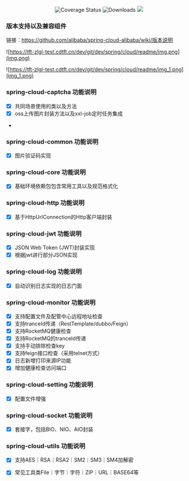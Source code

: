 <p align="center">
 <img src="https://img.shields.io/badge/Spring%20Cloud-2021-blue.svg" alt="Coverage Status">
 <img src="https://img.shields.io/badge/Spring%20Boot-2.7-blue.svg" alt="Downloads">
 <img src="https://img.shields.io/github/license/pig-mesh/pig"/>
</p>

### 版本支持以及兼容组件

链接：https://github.com/alibaba/spring-cloud-alibaba/wiki/版本说明

![https://tft-zlgl-test.cdtft.cn/dev/git/dev/spring/cloud/readme/img.png](img.png)

![https://tft-zlgl-test.cdtft.cn/dev/git/dev/spring/cloud/readme/img_1.png](img_1.png)

### spring-cloud-captcha 功能说明

- [x] 共同场景使用的类以及方法
- [x] oss上传图片封装方法以及xxl-job定时任务集成
- 
### spring-cloud-common 功能说明

- [x] 图片验证码实现

### spring-cloud-core 功能说明

- [x] 基础环境依赖包包含常用工具以及规范格式化

### spring-cloud-http 功能说明

- [x] 基于HttpUrlConnection的Http客户端封装

### spring-cloud-jwt 功能说明

- [x] JSON Web Token (JWT)封装实现
- [x] 根据jwt进行部分JSON实现

### spring-cloud-log 功能说明

- [x] 自动识别日志实现的日志门面

### spring-cloud-monitor 功能说明

- [x] 支持配置文件及配管中心远程地址检查
- [x] 支持tranceId传递（RestTemplate/dubbo/Feign）
- [x] 支持RocketMQ健康检查
- [x] 支持RocketMQ的tranceId传递
- [x] 支持手动排除检查key
- [x] 支持feign接口检查（采用telnet方式）
- [x] 日志新增打印来源IP功能
- [x] 增加健康检查访问端口

### spring-cloud-setting 功能说明

- [x] 配置文件增强

### spring-cloud-socket 功能说明

- [x] 套接字，包括BIO、NIO、AIO封装

### spring-cloud-utils 功能说明

- [x] 支持AES｜RSA｜RSA2｜SM2｜SM3｜SM4加解密
- [x] 常见工具类File｜字节｜字符｜ZIP｜URL｜BASE64等


